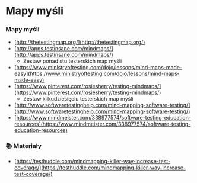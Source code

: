 # Mapy myśli

### &#x20;**Mapy myśli**

* [http://thetestingmap.org/](http://thetestingmap.org/)
* [http://apps.testinsane.com/mindmaps/](http://apps.testinsane.com/mindmaps/)
  * Zestaw ponad stu testerskich map myśli
* [https://www.ministryoftesting.com/dojo/lessons/mind-maps-made-easy](https://www.ministryoftesting.com/dojo/lessons/mind-maps-made-easy)
* [https://www.pinterest.com/rosiesherry/testing-mindmaps/](https://www.pinterest.com/rosiesherry/testing-mindmaps/)
  * Zestaw kilkudziesięciu testerskich map myśli
* [http://www.softwaretestinghelp.com/mind-mapping-software-testing/](http://www.softwaretestinghelp.com/mind-mapping-software-testing/)
* [https://www.mindmeister.com/338977574/software-testing-education-resources](https://www.mindmeister.com/338977574/software-testing-education-resources)

### **📚 Materiały**

* [https://testhuddle.com/mindmapping-killer-way-increase-test-coverage/](https://testhuddle.com/mindmapping-killer-way-increase-test-coverage/)
